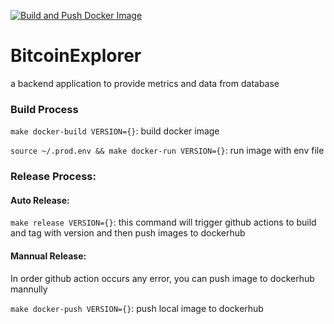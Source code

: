 [![Build and Push Docker Image](https://github.com/zch2001/INFO-7500-backend/actions/workflows/makefile.yml/badge.svg)](https://github.com/zch2001/INFO-7500-backend/actions/workflows/makefile.yml)

# BitcoinExplorer
a backend application to provide metrics and data from database

### Build Process
`make docker-build VERSION={}`: build docker image

`source ~/.prod.env && make docker-run VERSION={}`: run image with env file

### Release Process:
#### Auto Release:
`make release VERSION={}`: this command will trigger github actions to build and tag with version and then push images to dockerhub
#### Mannual Release:
In order github action occurs any error, you can push image to dockerhub mannully

`make docker-push VERSION={}`: push local image to dockerhub